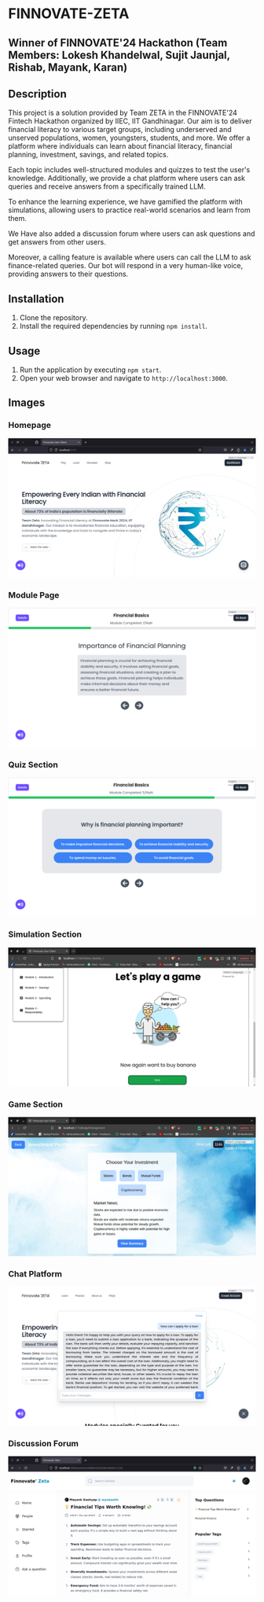 # FINNOVATE-ZETA 
## Winner of FINNOVATE'24 Hackathon (Team Members: Lokesh Khandelwal, Sujit Jaunjal, Rishab, Mayank, Karan)
## Description

This project is a solution provided by Team ZETA in the FINNOVATE'24 Fintech Hackathon organized by IIEC, IIT Gandhinagar. Our aim is to deliver financial literacy to various target groups, including underserved and unserved populations, women, youngsters, students, and more. We offer a platform where individuals can learn about financial literacy, financial planning, investment, savings, and related topics.

Each topic includes well-structured modules and quizzes to test the user's knowledge. Additionally, we provide a chat platform where users can ask queries and receive answers from a specifically trained LLM.

To enhance the learning experience, we have gamified the platform with simulations, allowing users to practice real-world scenarios and learn from them.

We Have also added a discussion forum where users can ask questions and get answers from other users.

Moreover, a calling feature is available where users can call the LLM to ask finance-related queries. Our bot will respond in a very human-like voice, providing answers to their questions.

## Installation

1. Clone the repository.
2. Install the required dependencies by running `npm install`.

## Usage

1. Run the application by executing `npm start`.
2. Open your web browser and navigate to `http://localhost:3000`.

## Images

### Homepage
![Platform Overview](/src/assets/GITHUB/Screenshot%20from%202024-07-09%2016-53-37.png)

### Module Page
![Module Page](/src/assets/GITHUB/Screenshot%20from%202024-07-08%2012-50-41.png)

### Quiz Section
![Quiz Section](/src/assets/GITHUB/Screenshot%20from%202024-07-08%2012-50-48.png)

### Simulation Section
![Chat Platform](/src//assets/GITHUB/Screenshot%20from%202024-07-10%2000-33-15.png)

### Game Section
![Chat Platform](/src//assets/GITHUB/Screenshot%20from%202024-07-10%2000-33-54.png)

### Chat Platform
![Chat Platform](/src//assets/GITHUB/Screenshot%20from%202024-07-08%2012-53-52.png)

### Discussion Forum
![Chat Platform](/src//assets/GITHUB/Screenshot%20from%202024-07-09%2016-58-06.png)

